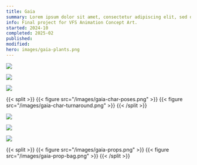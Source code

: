 ```yaml
---
title: Gaia
summary: Lorem ipsum dolor sit amet, consectetur adipiscing elit, sed do eiusmod tempor incididunt ut labore et dolore magna aliqua. Ut enim ad minim veniam, quis nostrud exercitation ullamco laboris nisi ut aliquip ex ea commodo consequat.
info: Final project for VFS Animation Concept Art.
started: 2024-10
completed: 2025-02
published:
modified:
hero: images/gaia-plants.png
---
```


![](/images/gaia-keyart-waters.png)

![](/images/gaia-keyart-city.png)

![](/images/gaia-build-home.png)

{{< split >}}
    {{< figure src="/images/gaia-char-poses.png" >}}
    {{< figure src="/images/gaia-char-turnaround.png" >}}
{{< /split >}}

![](/images/gaia-char-kotlin.png)

![](/images/gaia-env-waters.png)

![](/images/gaia-plants.png)

{{< split >}}
    {{< figure src="/images/gaia-props.png" >}}
    {{< figure src="/images/gaia-prop-bag.png" >}}
{{< /split >}}
